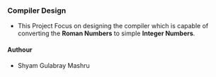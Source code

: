 ### Compiler Design

- This Project Focus on designing the compiler which is capable of converting the **Roman Numbers** to simple **Integer Numbers**.

#### Authour
- Shyam Gulabray Mashru